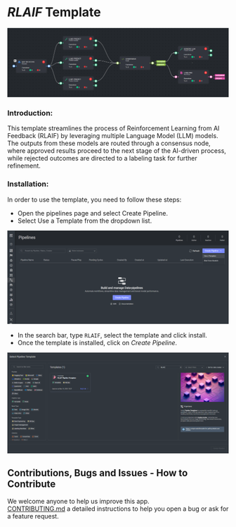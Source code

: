 # *RLAIF* Template

<img src="assets/rlaif pipeline.png" alt="Image of the pipeline">

### Introduction:

This template streamlines the process of Reinforcement Learning from AI Feedback (RLAIF) by leveraging multiple Language 
Model (LLM) models. The outputs from these models are routed through a consensus node, where approved results proceed 
to the next stage of the AI-driven process, while rejected outcomes are directed to a labeling task for further 
refinement.

### Installation:

In order to use the template, you need to follow these steps:

* Open the pipelines page and select Create Pipeline.
* Select Use a Template from the dropdown list.

<img src="assets/pipeline_create.png" alt="Image of the pipeline creation page">

* In the search bar, type `RLAIF`, select the template and click install.
* Once the template is installed, click on *Create Pipeline*.

<img src="assets/rlaif-create.png" alt="Image of the pipeline">

[//]: # (### Usage:)

[//]: # ()
[//]: # (For the complete documentation of the Active learning pipeline, please refer to)

[//]: # (the [Active Learning Pipeline Documentation]&#40;https://dataloop.ai/docs/active-learning-pipeline&#41;)

## Contributions, Bugs and Issues - How to Contribute

We welcome anyone to help us improve this app.  
[CONTRIBUTING.md](..%2F..%2FCONTRIBUTING.md) a detailed instructions to help you open a bug or ask for a feature request.